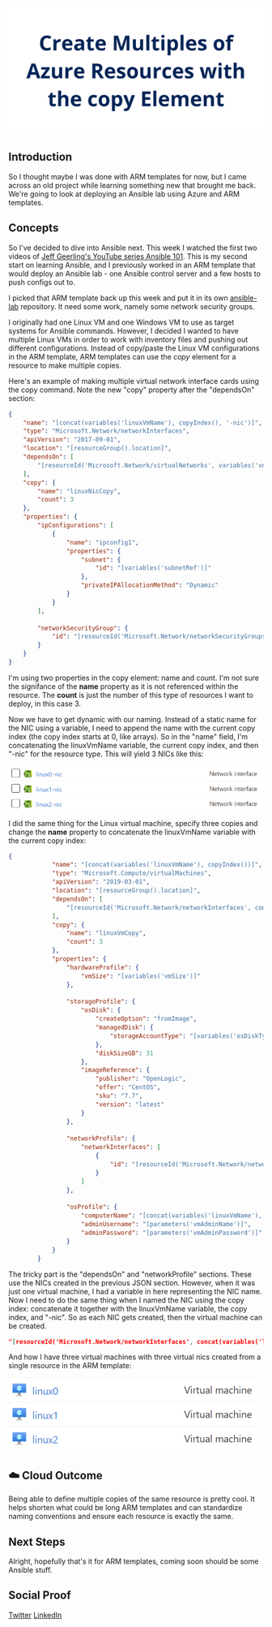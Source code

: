 ![banner](./img/banner.png)

## Introduction

So I thought maybe I was done with ARM templates for now, but I came across an old project while learning something new that brought me back. We're going to look at deploying an Ansible lab using Azure and ARM templates.

## Concepts

So I've decided to dive into Ansible next. This week I watched the first two videos of [Jeff Geerling's YouTube series Ansible 101](https://www.youtube.com/playlist?list=PL2_OBreMn7FqZkvMYt6ATmgC0KAGGJNAN). This is my second start on learning Ansible, and I previously worked in an ARM template that would deploy an Ansible lab - one Ansible control server and a few hosts to push configs out to.

I picked that ARM template back up this week and put it in its own [ansible-lab](https://github.com/JeffBrownTech/ansible-lab) repository. It need some work, namely some network security groups.

I originally had one Linux VM and one Windows VM to use as target systems for Ansible commands. However, I decided I wanted to have multiple Linux VMs in order to work with inventory files and pushing out different configurations. Instead of copy/paste the Linux VM configurations in the ARM template, ARM templates can use the *copy* element for a resource to make multiple copies.

Here's an example of making multiple virtual network interface cards using the copy command. Note the new "copy" property after the "dependsOn" section:

```json
{
    "name": "[concat(variables('linuxVmName'), copyIndex(), '-nic')]",
    "type": "Microsoft.Network/networkInterfaces",
    "apiVersion": "2017-09-01",
    "location": "[resourceGroup().location]",
    "dependsOn": [
        "[resourceId('Microsoft.Network/virtualNetworks', variables('vnetName'))]"
    ],
    "copy": {
        "name": "linuxNicCopy",
        "count": 3
    },
    "properties": {
        "ipConfigurations": [
            {
                "name": "ipconfig1",
                "properties": {
                    "subnet": {
                        "id": "[variables('subnetRef')]"
                    },
                    "privateIPAllocationMethod": "Dynamic"
                }
            }
        ],

        "networkSecurityGroup": {
            "id": "[resourceId('Microsoft.Network/networkSecurityGroups', variables('default-nsg'))]"
        }
    }
}
```

I'm using two properties in the copy element: name and count. I'm not sure the signifance of the **name** property as it is not referenced within the resource. The **count** is just the number of this type of resources I want to deploy, in this case 3.

Now we have to get dynamic with our naming. Instead of a static name for the NIC using a variable, I need to append the name with the current copy index (the copy index starts at 0, like arrays). So in the "name" field, I'm concatenating the linuxVmName variable, the current copy index, and then "-nic" for the resource type. This will yield 3 NICs like this:

![NIC Copies](./img/linuxNicCopies.png)

I did the same thing for the Linux virtual machine, specify three copies and change the **name** property to concatenate the linuxVmName variable with the current copy index:

```json
{
            "name": "[concat(variables('linuxVmName'), copyIndex())]",
            "type": "Microsoft.Compute/virtualMachines",
            "apiVersion": "2019-03-01",
            "location": "[resourceGroup().location]",
            "dependsOn": [
                "[resourceId('Microsoft.Network/networkInterfaces', concat(variables('linuxVmName'), copyIndex(), '-nic'))]"
            ],
            "copy": {
                "name": "linuxVmCopy",
                "count": 3
            },
            "properties": {
                "hardwareProfile": {
                    "vmSize": "[variables('vmSize')]"
                },

                "storageProfile": {
                    "osDisk": {
                        "createOption": "fromImage",
                        "managedDisk": {
                            "storageAccountType": "[variables('osDiskType')]"
                        },
                        "diskSizeGB": 31
                    },
                    "imageReference": {
                        "publisher": "OpenLogic",
                        "offer": "CentOS",
                        "sku": "7.7",
                        "version": "latest"
                    }
                },

                "networkProfile": {
                    "networkInterfaces": [
                        {
                            "id": "[resourceId('Microsoft.Network/networkInterfaces', concat(variables('linuxVmName'), copyIndex(), '-nic'))]"
                        }
                    ]
                },

                "osProfile": {
                    "computerName": "[concat(variables('linuxVmName'), copyIndex())]",
                    "adminUsername": "[parameters('vmAdminName')]",
                    "adminPassword": "[parameters('vmAdminPassword')]"
                }
            }
        }
```

The tricky part is the "dependsOn" and "networkProfile" sections. These use the NICs created in the previous JSON section. However, when it was just one virtual machine, I had a variable in here representing the NIC name. Now I need to do the same thing when I named the NIC using the copy index: concatenate it together with the linuxVmName variable, the copy index, and "-nic". So as each NIC gets created, then the virtual machine can be created.

```json
"[resourceId('Microsoft.Network/networkInterfaces', concat(variables('linuxVmName'), copyIndex(), '-nic'))]"
```

And how I have three virtual machines with three virtual nics created from a single resource in the ARM template:

![Linux VM Copies](./img/linuxVmCopies.png)

## ☁️ Cloud Outcome

Being able to define multiple copies of the same resource is pretty cool. It helps shorten what could be long ARM templates and can standardize naming conventions and ensure each resource is exactly the same.

## Next Steps

Alright, hopefully that's it for ARM templates, coming soon should be some Ansible stuff.

## Social Proof

[Twitter](https://twitter.com/JeffWBrown/status/1302023797399224324?s=20)
[LinkedIn](https://www.linkedin.com/posts/jeffwaynebrown_jeffbrowntech100daysofcloud-activity-6707789806799347712-O4EK})